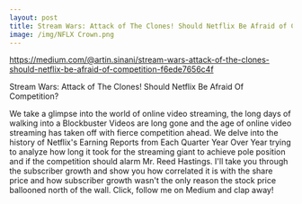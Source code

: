 ```yaml
---
layout: post
title: Stream Wars: Attack of The Clones! Should Netflix Be Afraid of Competition?
image: /img/NFLX Crown.png
---
```

https://medium.com/@artin.sinani/stream-wars-attack-of-the-clones-should-netflix-be-afraid-of-competition-f6ede7656c4f


Stream Wars: Attack of The Clones! 
Should Netflix Be Afraid Of Competition?

We take a glimpse into the world of online video streaming, the long days of walking into a Blockbuster Videos are long gone and the age of online video streaming has taken off with fierce competition ahead. We delve into the history of Netflix's Earning Reports from Each Quarter Year Over Year trying to analyze how long it took for the streaming giant to achieve pole position and if the competition should alarm Mr. Reed Hastings. I'll take you through the subscriber growth and show you how correlated it is with the share price and how subscriber growth wasn't the only reason the stock price ballooned north of the wall. Click, follow me on Medium and clap away!  
